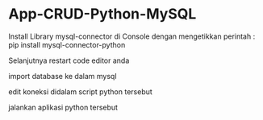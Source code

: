 # App-CRUD-Python-MySQL

Install Library mysql-connector di Console dengan mengetikkan perintah :
  pip install mysql-connector-python

Selanjutnya restart code editor anda

import database ke dalam mysql

edit koneksi didalam script python tersebut

jalankan aplikasi python tersebut

